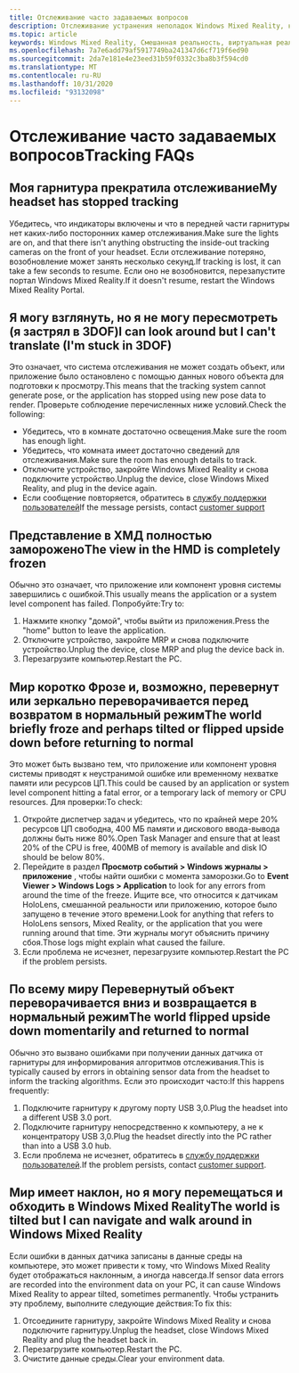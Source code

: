 ```yaml
---
title: Отслеживание часто задаваемых вопросов
description: Отслеживание устранения неполадок Windows Mixed Reality, которые выходят за рамки стандартной документации по поддержке пользователей.
ms.topic: article
keywords: Windows Mixed Reality, Смешанная реальность, виртуальная реальность, VR, MR, устранение неполадок, ошибки, Справка, поддержка, отслеживание
ms.openlocfilehash: 7a7e6add79af5917749ba241347d6cf719f6ed90
ms.sourcegitcommit: 2da7e181e4e23eed31b59f0332c3ba8b3f594cd0
ms.translationtype: MT
ms.contentlocale: ru-RU
ms.lasthandoff: 10/31/2020
ms.locfileid: "93132098"
---
```

# <a name="tracking-faqs"></a><span data-ttu-id="844d9-104">Отслеживание часто задаваемых вопросов</span><span class="sxs-lookup"><span data-stu-id="844d9-104">Tracking FAQs</span></span>

## <a name="my-headset-has-stopped-tracking"></a><span data-ttu-id="844d9-105">Моя гарнитура прекратила отслеживание</span><span class="sxs-lookup"><span data-stu-id="844d9-105">My headset has stopped tracking</span></span>

<span data-ttu-id="844d9-106">Убедитесь, что индикаторы включены и что в передней части гарнитуры нет каких-либо посторонних камер отслеживания.</span><span class="sxs-lookup"><span data-stu-id="844d9-106">Make sure the lights are on, and that there isn't anything obstructing the inside-out tracking cameras on the front of your headset.</span></span> <span data-ttu-id="844d9-107">Если отслеживание потеряно, возобновление может занять несколько секунд.</span><span class="sxs-lookup"><span data-stu-id="844d9-107">If tracking is lost, it can take a few seconds to resume.</span></span> <span data-ttu-id="844d9-108">Если оно не возобновится, перезапустите портал Windows Mixed Reality.</span><span class="sxs-lookup"><span data-stu-id="844d9-108">If it doesn't resume, restart the Windows Mixed Reality Portal.</span></span>

## <a name="i-can-look-around-but-i-cant-translate-im-stuck-in-3dof"></a><span data-ttu-id="844d9-109">Я могу взглянуть, но я не могу пересмотреть (я застрял в 3DOF)</span><span class="sxs-lookup"><span data-stu-id="844d9-109">I can look around but I can't translate (I'm stuck in 3DOF)</span></span>

<span data-ttu-id="844d9-110">Это означает, что система отслеживания не может создать объект, или приложение было остановлено с помощью данных нового объекта для подготовки к просмотру.</span><span class="sxs-lookup"><span data-stu-id="844d9-110">This means that the tracking system cannot generate pose, or the application has stopped using new pose data to render.</span></span> <span data-ttu-id="844d9-111">Проверьте соблюдение перечисленных ниже условий.</span><span class="sxs-lookup"><span data-stu-id="844d9-111">Check the following:</span></span>

* <span data-ttu-id="844d9-112">Убедитесь, что в комнате достаточно освещения.</span><span class="sxs-lookup"><span data-stu-id="844d9-112">Make sure the room has enough light.</span></span>
* <span data-ttu-id="844d9-113">Убедитесь, что комната имеет достаточно сведений для отслеживания.</span><span class="sxs-lookup"><span data-stu-id="844d9-113">Make sure the room has enough details to track.</span></span>
* <span data-ttu-id="844d9-114">Отключите устройство, закройте Windows Mixed Reality и снова подключите устройство.</span><span class="sxs-lookup"><span data-stu-id="844d9-114">Unplug the device, close Windows Mixed Reality, and plug in the device again.</span></span>
* <span data-ttu-id="844d9-115">Если сообщение повторяется, обратитесь в [службу поддержки пользователей](https://support.microsoft.com/)</span><span class="sxs-lookup"><span data-stu-id="844d9-115">If the message persists, contact [customer support](https://support.microsoft.com/)</span></span>

## <a name="the-view-in-the-hmd-is-completely-frozen"></a><span data-ttu-id="844d9-116">Представление в ХМД полностью заморожено</span><span class="sxs-lookup"><span data-stu-id="844d9-116">The view in the HMD is completely frozen</span></span>

<span data-ttu-id="844d9-117">Обычно это означает, что приложение или компонент уровня системы завершились с ошибкой.</span><span class="sxs-lookup"><span data-stu-id="844d9-117">This usually means the application or a system level component has failed.</span></span> <span data-ttu-id="844d9-118">Попробуйте:</span><span class="sxs-lookup"><span data-stu-id="844d9-118">Try to:</span></span>

1. <span data-ttu-id="844d9-119">Нажмите кнопку "домой", чтобы выйти из приложения.</span><span class="sxs-lookup"><span data-stu-id="844d9-119">Press the "home" button to leave the application.</span></span>
2. <span data-ttu-id="844d9-120">Отключите устройство, закройте MRP и снова подключите устройство.</span><span class="sxs-lookup"><span data-stu-id="844d9-120">Unplug the device, close MRP and plug the device back in.</span></span>
3. <span data-ttu-id="844d9-121">Перезагрузите компьютер.</span><span class="sxs-lookup"><span data-stu-id="844d9-121">Restart the PC.</span></span>

## <a name="the-world-briefly-froze-and-perhaps-tilted-or-flipped-upside-down-before-returning-to-normal"></a><span data-ttu-id="844d9-122">Мир коротко Фрозе и, возможно, перевернут или зеркально переворачивается перед возвратом в нормальный режим</span><span class="sxs-lookup"><span data-stu-id="844d9-122">The world briefly froze and perhaps tilted or flipped upside down before returning to normal</span></span>

<span data-ttu-id="844d9-123">Это может быть вызвано тем, что приложение или компонент уровня системы приводят к неустранимой ошибке или временному нехватке памяти или ресурсов ЦП.</span><span class="sxs-lookup"><span data-stu-id="844d9-123">This could be caused by an application or system level component hitting a fatal error, or a temporary lack of memory or CPU resources.</span></span> <span data-ttu-id="844d9-124">Для проверки:</span><span class="sxs-lookup"><span data-stu-id="844d9-124">To check:</span></span>

1. <span data-ttu-id="844d9-125">Откройте диспетчер задач и убедитесь, что по крайней мере 20% ресурсов ЦП свободна, 400 МБ памяти и дискового ввода-вывода должны быть ниже 80%.</span><span class="sxs-lookup"><span data-stu-id="844d9-125">Open Task Manager and ensure that at least 20% of the CPU is free, 400MB of memory is available and disk IO should be below 80%.</span></span>
2. <span data-ttu-id="844d9-126">Перейдите в раздел **Просмотр событий > Windows журналы > приложение** , чтобы найти ошибки с момента заморозки.</span><span class="sxs-lookup"><span data-stu-id="844d9-126">Go to **Event Viewer > Windows Logs > Application** to look for any errors from around the time of the freeze.</span></span> <span data-ttu-id="844d9-127">Ищите все, что относится к датчикам HoloLens, смешанной реальности или приложению, которое было запущено в течение этого времени.</span><span class="sxs-lookup"><span data-stu-id="844d9-127">Look for anything that refers to HoloLens sensors, Mixed Reality, or the application that you were running around that time.</span></span> <span data-ttu-id="844d9-128">Эти журналы могут объяснить причину сбоя.</span><span class="sxs-lookup"><span data-stu-id="844d9-128">Those logs might explain what caused the failure.</span></span>
3. <span data-ttu-id="844d9-129">Если проблема не исчезнет, перезагрузите компьютер.</span><span class="sxs-lookup"><span data-stu-id="844d9-129">Restart the PC if the problem persists.</span></span>

## <a name="the-world-flipped-upside-down-momentarily-and-returned-to-normal"></a><span data-ttu-id="844d9-130">По всему миру Перевернутый объект переворачивается вниз и возвращается в нормальный режим</span><span class="sxs-lookup"><span data-stu-id="844d9-130">The world flipped upside down momentarily and returned to normal</span></span>

<span data-ttu-id="844d9-131">Обычно это вызвано ошибками при получении данных датчика от гарнитуры для информирования алгоритмов отслеживания.</span><span class="sxs-lookup"><span data-stu-id="844d9-131">This is typically caused by errors in obtaining sensor data from the headset to inform the tracking algorithms.</span></span> <span data-ttu-id="844d9-132">Если это происходит часто:</span><span class="sxs-lookup"><span data-stu-id="844d9-132">If this happens frequently:</span></span>

1. <span data-ttu-id="844d9-133">Подключите гарнитуру к другому порту USB 3,0.</span><span class="sxs-lookup"><span data-stu-id="844d9-133">Plug the headset into a different USB 3.0 port.</span></span>
2. <span data-ttu-id="844d9-134">Подключите гарнитуру непосредственно к компьютеру, а не к концентратору USB 3,0.</span><span class="sxs-lookup"><span data-stu-id="844d9-134">Plug the headset directly into the PC rather than into a USB 3.0 hub.</span></span>
3. <span data-ttu-id="844d9-135">Если проблема не исчезнет, обратитесь в [службу поддержки пользователей](https://support.microsoft.com/).</span><span class="sxs-lookup"><span data-stu-id="844d9-135">If the problem persists, contact [customer support](https://support.microsoft.com/).</span></span>

## <a name="the-world-is-tilted-but-i-can-navigate-and-walk-around-in-windows-mixed-reality"></a><span data-ttu-id="844d9-136">Мир имеет наклон, но я могу перемещаться и обходить в Windows Mixed Reality</span><span class="sxs-lookup"><span data-stu-id="844d9-136">The world is tilted but I can navigate and walk around in Windows Mixed Reality</span></span>

<span data-ttu-id="844d9-137">Если ошибки в данных датчика записаны в данные среды на компьютере, это может привести к тому, что Windows Mixed Reality будет отображаться наклонным, а иногда навсегда.</span><span class="sxs-lookup"><span data-stu-id="844d9-137">If sensor data errors are recorded into the environment data on your PC, it can cause Windows Mixed Reality to appear tilted, sometimes permanently.</span></span> <span data-ttu-id="844d9-138">Чтобы устранить эту проблему, выполните следующие действия:</span><span class="sxs-lookup"><span data-stu-id="844d9-138">To fix this:</span></span>

1. <span data-ttu-id="844d9-139">Отсоедините гарнитуру, закройте Windows Mixed Reality и снова подключите гарнитуру.</span><span class="sxs-lookup"><span data-stu-id="844d9-139">Unplug the headset, close Windows Mixed Reality and plug the headset back in.</span></span>
2. <span data-ttu-id="844d9-140">Перезагрузите компьютер.</span><span class="sxs-lookup"><span data-stu-id="844d9-140">Restart the PC.</span></span>
3. <span data-ttu-id="844d9-141">Очистите данные среды.</span><span class="sxs-lookup"><span data-stu-id="844d9-141">Clear your environment data.</span></span>